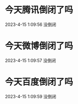 # 今天腾讯倒闭了吗

2023-4-15 1:09:56 没倒闭

# 今天微博倒闭了吗

2023-4-15 1:09:57 没倒闭

# 今天百度倒闭了吗

2023-4-15 1:09:59 没倒闭

